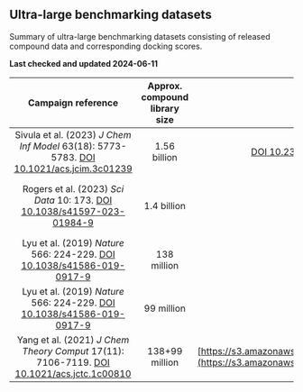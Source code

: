 ## Ultra-large benchmarking datasets

Summary of ultra-large benchmarking datasets consisting of released compound data and corresponding docking scores.

**Last checked and updated 2024-06-11**

|Campaign reference|Approx. compound library size|Obtain data from|Docking tool|Available format(s)|Target(s)|
|:--:|:--:|:--:|:--:|:--:|:--:|
|Sivula et al. (2023) _J Chem Inf Model_ 63(18): 5773-5783. [DOI 10.1021/acs.jcim.3c01239](https://doi.org/10.1021/acs.jcim.3c01239)| 1.56 billion | [DOI 10.23729/2170dc9c-4905-43c3-aeee-a574d360737f](https://doi.org/10.23729/2170dc9c-4905-43c3-aeee-a574d360737f)| Glide-HTVS | SMILES, docking scores (csv) | SurA, GAK |
|Rogers et al. (2023) _Sci Data_ 10: 173. [DOI 10.1038/s41597-023-01984-9](https://doi.org/10.1038/s41597-023-01984-9)|1.4 billion | [DOI 10.13139/OLCF/1783186](https://doi.org/10.13139/OLCF/1783186)| AutoDock-GPU | docking scores, rescoring results (parquet) | 5 SARS-CoV-2 targets |
|Lyu et al. (2019) _Nature_ 566: 224-229. [DOI 10.1038/s41586-019-0917-9](https://doi.org/10.1038/s41586-019-0917-9)|138 million | [DOI 10.6084/m9.figshare.7359401.v3](https://doi.org/10.6084/m9.figshare.7359401.v3)| DOCK3.7 | SMILES, docking scores | D4 dopamine receptor | 
|Lyu et al. (2019) _Nature_ 566: 224-229. [DOI 10.1038/s41586-019-0917-9](https://doi.org/10.1038/s41586-019-0917-9)| 99 million | [DOI 10.6084/m9.figshare.7359626.v2](https://doi.org/10.6084/m9.figshare.7359626.v2)| DOCK3.7 | SMILES, docking scores | AmpC beta-lactamase|
|Yang et al. (2021) _J Chem Theory Comput_ 17(11): 7106-7119. [DOI 10.1021/acs.jctc.1c00810](https://doi.org/10.1021/acs.jctc.1c00810)| 138+99 million | [https://s3.amazonaws.com/content.schrodinger.com/Resources/paper_data_share.zip](https://s3.amazonaws.com/content.schrodinger.com/Resources/paper_data_share.zip)| Glide || Lyu et al. targets (D4, AmpC) | 
